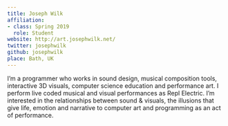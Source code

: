 ```yaml
---
title: Joseph Wilk
affiliation:
- class: Spring 2019
  role: Student
website: http://art.josephwilk.net/
twitter: josephwilk
github: josephwilk
place: Bath, UK
---
```

I’m a programmer who works in sound design, musical composition tools, interactive 3D visuals, computer science education and performance art. I perform live coded musical and visual performances as Repl Electric. I’m interested in the relationships between sound & visuals, the illusions that give life, emotion and narrative to computer art and programming as an act of performance.
